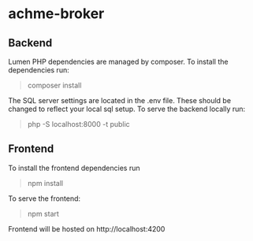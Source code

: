 # achme-broker

## Backend
Lumen PHP dependencies are managed by composer.
To install the dependencies run:
>    composer install

The SQL server settings are located in the .env file. These should be changed to reflect your local sql setup.
To serve the backend locally run: 
> php -S localhost:8000 -t public
## Frontend
To install the frontend dependencies run
> npm install

To serve the frontend:
> npm start

Frontend will be hosted on http://localhost:4200
